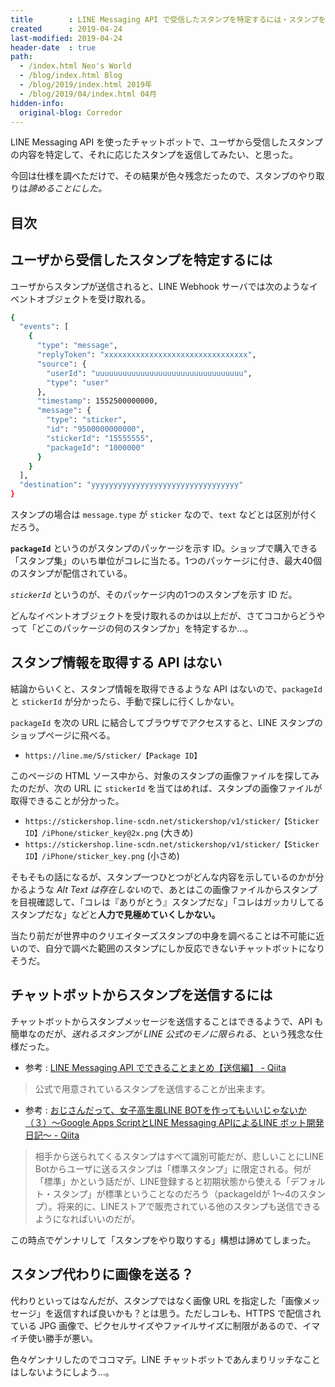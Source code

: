 ```yaml
---
title        : LINE Messaging API で受信したスタンプを特定するには・スタンプを送信するには
created      : 2019-04-24
last-modified: 2019-04-24
header-date  : true
path:
  - /index.html Neo's World
  - /blog/index.html Blog
  - /blog/2019/index.html 2019年
  - /blog/2019/04/index.html 04月
hidden-info:
  original-blog: Corredor
---
```


LINE Messaging API を使ったチャットボットで、ユーザから受信したスタンプの内容を特定して、それに応じたスタンプを返信してみたい、と思った。

今回は仕様を調べただけで、その結果が色々残念だったので、スタンプのやり取りは*諦めることにした。*

## 目次

## ユーザから受信したスタンプを特定するには

ユーザからスタンプが送信されると、LINE Webhook サーバでは次のようなイベントオブジェクトを受け取れる。

```bash
{
  "events": [
    {
      "type": "message",
      "replyToken": "xxxxxxxxxxxxxxxxxxxxxxxxxxxxxxxx",
      "source": {
        "userId": "uuuuuuuuuuuuuuuuuuuuuuuuuuuuuuuuu",
        "type": "user"
      },
      "timestamp": 1552500000000,
      "message": {
        "type": "sticker",
        "id": "9500000000000",
        "stickerId": "15555555",
        "packageId": "1000000"
      }
    }
  ],
  "destination": "yyyyyyyyyyyyyyyyyyyyyyyyyyyyyyyyy"
}
```

スタンプの場合は `message.type` が `sticker` なので、`text` などとは区別が付くだろう。

**`packageId`** というのがスタンプのパッケージを示す ID。ショップで購入できる「スタンプ集」のいち単位がコレに当たる。1つのパッケージに付き、最大40個のスタンプが配信されている。

*`stickerId`* というのが、そのパッケージ内の1つのスタンプを示す ID だ。

どんなイベントオブジェクトを受け取れるのかは以上だが、さてココからどうやって「どこのパッケージの何のスタンプか」を特定するか…。

## スタンプ情報を取得する API はない

結論からいくと、スタンプ情報を取得できるような API はないので、`packageId` と `stickerId` が分かったら、手動で探しに行くしかない。

`packageId` を次の URL に結合してブラウザでアクセスすると、LINE スタンプのショップページに飛べる。

- `https://line.me/S/sticker/【Package ID】`

このページの HTML ソース中から、対象のスタンプの画像ファイルを探してみたのだが、次の URL に `stickerId` を当てはめれば、スタンプの画像ファイルが取得できることが分かった。

- `https://stickershop.line-scdn.net/stickershop/v1/sticker/【Sticker ID】/iPhone/sticker_key@2x.png` (大きめ)
- `https://stickershop.line-scdn.net/stickershop/v1/sticker/【Sticker ID】/iPhone/sticker_key.png` (小さめ)

そもそもの話になるが、スタンプ一つひとつがどんな内容を示しているのかが分かるような *Alt Text は存在しない*ので、あとはこの画像ファイルからスタンプを目視確認して、「コレは『ありがとう』スタンプだな」「コレはガッカリしてるスタンプだな」などと**人力で見極めていくしかない。**

当たり前だが世界中のクリエイターズスタンプの中身を調べることは不可能に近いので、自分で調べた範囲のスタンプにしか反応できないチャットボットになりそうだ。

## チャットボットからスタンプを送信するには

チャットボットからスタンプメッセージを送信することはできるようで、API も簡単なのだが、*送れるスタンプが LINE 公式のモノに限られる*、という残念な仕様だった。

- 参考 : [LINE Messaging API でできることまとめ【送信編】 - Qiita](https://qiita.com/kakakaori830/items/52e52d969800de61ce28)

> 公式で用意されているスタンプを送信することが出来ます。

- 参考 : [おじさんだって、女子高生風LINE BOTを作ってもいいじゃないか（３）～Google Apps ScriptとLINE Messaging APIによるLINE ボット開発日記～ - Qiita](https://qiita.com/ponjopi/items/ce13d05712dbeb9203fd)

> 相手から送られてくるスタンプはすべて識別可能だが、悲しいことにLINE Botからユーザに送るスタンプは「標準スタンプ」に限定される。何が「標準」かという話だが、LINE登録すると初期状態から使える「デフォルト・スタンプ」が標準ということなのだろう（packageIdが 1～4のスタンプ）。将来的に、LINEストアで販売されている他のスタンプも送信できるようになればいいのだが。

この時点でゲンナリして「スタンプをやり取りする」構想は諦めてしまった。

## スタンプ代わりに画像を送る？

代わりといってはなんだが、スタンプではなく画像 URL を指定した「画像メッセージ」を返信すれば良いかも？とは思う。ただしコレも、HTTPS で配信されている JPG 画像で、ピクセルサイズやファイルサイズに制限があるので、イマイチ使い勝手が悪い。

色々ゲンナリしたのでココマデ。LINE チャットボットであんまりリッチなことはしないようにしよう…。
